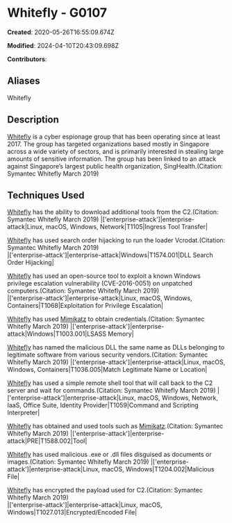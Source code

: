 # Whitefly - G0107

**Created**: 2020-05-26T16:55:09.674Z

**Modified**: 2024-04-10T20:43:09.698Z

**Contributors**: 

## Aliases

Whitefly

## Description

[Whitefly](https://attack.mitre.org/groups/G0107) is a cyber espionage group that has been operating since at least 2017. The group has targeted organizations based mostly in Singapore across a wide variety of sectors, and is primarily interested in stealing large amounts of sensitive information. The group has been linked to an attack against Singapore’s largest public health organization, SingHealth.(Citation: Symantec Whitefly March 2019)

## Techniques Used


[Whitefly](https://attack.mitre.org/groups/G0107) has the ability to download additional tools from the C2.(Citation: Symantec Whitefly March 2019)
|['enterprise-attack']|enterprise-attack|Linux, macOS, Windows, Network|T1105|Ingress Tool Transfer|


[Whitefly](https://attack.mitre.org/groups/G0107) has used search order hijacking to run the loader Vcrodat.(Citation: Symantec Whitefly March 2019)	
|['enterprise-attack']|enterprise-attack|Windows|T1574.001|DLL Search Order Hijacking|


[Whitefly](https://attack.mitre.org/groups/G0107) has used an open-source tool to exploit a known Windows privilege escalation vulnerability (CVE-2016-0051) on unpatched computers.(Citation: Symantec Whitefly March 2019)	
|['enterprise-attack']|enterprise-attack|Linux, macOS, Windows, Containers|T1068|Exploitation for Privilege Escalation|


[Whitefly](https://attack.mitre.org/groups/G0107) has used [Mimikatz](https://attack.mitre.org/software/S0002) to obtain credentials.(Citation: Symantec Whitefly March 2019)
|['enterprise-attack']|enterprise-attack|Windows|T1003.001|LSASS Memory|


[Whitefly](https://attack.mitre.org/groups/G0107) has named the malicious DLL the same name as DLLs belonging to legitimate software from various security vendors.(Citation: Symantec Whitefly March 2019)
|['enterprise-attack']|enterprise-attack|Linux, macOS, Windows, Containers|T1036.005|Match Legitimate Name or Location|


[Whitefly](https://attack.mitre.org/groups/G0107) has used a simple remote shell tool that will call back to the C2 server and wait for commands.(Citation: Symantec Whitefly March 2019)
|['enterprise-attack']|enterprise-attack|Linux, macOS, Windows, Network, IaaS, Office Suite, Identity Provider|T1059|Command and Scripting Interpreter|


[Whitefly](https://attack.mitre.org/groups/G0107) has obtained and used tools such as [Mimikatz](https://attack.mitre.org/software/S0002).(Citation: Symantec Whitefly March 2019)
|['enterprise-attack']|enterprise-attack|PRE|T1588.002|Tool|


[Whitefly](https://attack.mitre.org/groups/G0107) has used malicious .exe or .dll files disguised as documents or images.(Citation: Symantec Whitefly March 2019)
|['enterprise-attack']|enterprise-attack|Linux, macOS, Windows|T1204.002|Malicious File|


[Whitefly](https://attack.mitre.org/groups/G0107) has encrypted the payload used for C2.(Citation: Symantec Whitefly March 2019)	
|['enterprise-attack']|enterprise-attack|Linux, macOS, Windows|T1027.013|Encrypted/Encoded File|

